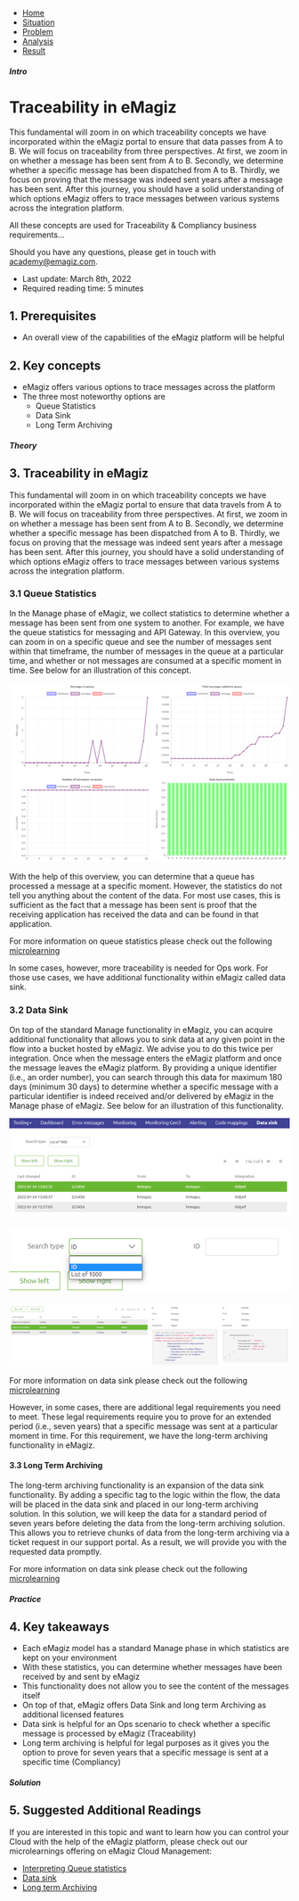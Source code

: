 <div class="ez-academy">
    <div class="ez-academy__body">
        <main class="micro-learning">
        <ul class="doc-nav">
            <li class="doc-nav__item"><a href="../../docs/fundamental/index_academy_fundamental_all" class="doc-nav__link">Home</a></li>
            <li class="doc-nav__item"><a href="#intro" class="doc-nav__link">Situation</a></li>
            <li class="doc-nav__item"><a href="#theory" class="doc-nav__link">Problem</a></li>
            <li class="doc-nav__item"><a href="#practice" class="doc-nav__link">Analysis</a></li>
            <li class="doc-nav__item"><a href="#solution" class="doc-nav__link">Result</a></li>
        </ul>
<div class="doc">
 
##### Intro

# Traceability in eMagiz
 
This fundamental will zoom in on which traceability concepts we have incorporated within the eMagiz portal to ensure that data passes from A to B. We will focus on traceability from three perspectives. At first, we zoom in on whether a message has been sent from A to B. Secondly, we determine whether a specific message has been dispatched from A to B. Thirdly, we focus on proving that the message was indeed sent years after a message has been sent. After this journey, you should have a solid understanding of which options eMagiz offers to trace messages between various systems across the integration platform. 

All these concepts are used for Traceability & Compliancy business requirements...

Should you have any questions, please get in touch with academy@emagiz.com.

- Last update: March 8th, 2022
- Required reading time: 5 minutes

## 1. Prerequisites
- An overall view of the capabilities of the eMagiz platform will be helpful

## 2. Key concepts
- eMagiz offers various options to trace messages across the platform
- The three most noteworthy options are
    - Queue Statistics
    - Data Sink
    - Long Term Archiving

##### Theory
  
## 3. Traceability in eMagiz

This fundamental will zoom in on which traceability concepts we have incorporated within the eMagiz portal to ensure that data travels from A to B. We will focus on traceability from three perspectives. At first, we zoom in on whether a message has been sent from A to B. Secondly, we determine whether a specific message has been dispatched from A to B. Thirdly, we focus on proving that the message was indeed sent years after a message has been sent. After this journey, you should have a solid understanding of which options eMagiz offers to trace messages between various systems across the integration platform.

### 3.1 Queue Statistics

In the Manage phase of eMagiz, we collect statistics to determine whether a message has been sent from one system to another. For example, we have the queue statistics for messaging and API Gateway. In this overview, you can zoom in on a specific queue and see the number of messages sent within that timeframe, the number of messages in the queue at a particular time, and whether or not messages are consumed at a specific moment in time. See below for an illustration of this concept.

<p align="center"><img src="../../img/fundamental/fundamental-traceability-in-emagiz--queue-statistics.png"></p>

With the help of this overview, you can determine that a queue has processed a message at a specific moment. However, the statistics do not tell you anything about the content of the data. For most use cases, this is sufficient as the fact that a message has been sent is proof that the receiving application has received the data and can be found in that application.

For more information on queue statistics please check out the following [microlearning](../microlearning/crashcourse-messaging-interpreting-queue-statistics.md)

In some cases, however, more traceability is needed for Ops work. For those use cases, we have additional functionality within eMagiz called data sink.

### 3.2 Data Sink

On top of the standard Manage functionality in eMagiz, you can acquire additional functionality that allows you to sink data at any given point in the flow into a bucket hosted by eMagiz. We advise you to do this twice per integration. Once when the message enters the eMagiz platform and once the message leaves the eMagiz platform. By providing a unique identifier (i.e., an order number), you can search through this data for maximum 180 days (minimum 30 days) to determine whether a specific message with a particular identifier is indeed received and/or delivered by eMagiz in the Manage phase of eMagiz. See below for an illustration of this functionality.

<p align="center"><img src="../../img/fundamental/fundamental-traceability-in-emagiz--data-sink-view-manage.png"></p>

<p align="center"><img src="../../img/fundamental/fundamental-traceability-in-emagiz--data-sink-search-options.png"></p>

<p align="center"><img src="../../img/fundamental/fundamental-traceability-in-emagiz--data-sink-search-results.png"></p>

For more information on data sink please check out the following [microlearning](../microlearning/advanced-data-management-data-sink.md)

However, in some cases, there are additional legal requirements you need to meet. These legal requirements require you to prove for an extended period (i.e., seven years) that a specific message was sent at a particular moment in time. For this requirement, we have the long-term archiving functionality in eMagiz.

#### 3.3 Long Term Archiving

The long-term archiving functionality is an expansion of the data sink functionality. By adding a specific tag to the logic within the flow, the data will be placed in the data sink and placed in our long-term archiving solution. In this solution, we will keep the data for a standard period of seven years before deleting the data from the long-term archiving solution. This allows you to retrieve chunks of data from the long-term archiving via a ticket request in our support portal. As a result, we will provide you with the requested data promptly.

For more information on data sink please check out the following [microlearning](../microlearning/advanced-data-management-long-term-archiving.md)

##### Practice

## 4. Key takeaways

- Each eMagiz model has a standard Manage phase in which statistics are kept on your environment
- With these statistics, you can determine whether messages have been received by and sent by eMagiz
- This functionality does not allow you to see the content of the messages itself
- On top of that, eMagiz offers Data Sink and long term Archiving as additional licensed features
- Data sink is helpful for an Ops scenario to check whether a specific message is processed by eMagiz (Traceability)
- Long term archiving is helpful for legal purposes as it gives you the option to prove for seven years that a specific message is sent at a specific time (Compliancy)

##### Solution

## 5. Suggested Additional Readings

If you are interested in this topic and want to learn how you can control your Cloud with the help of the eMagiz platform, please check out our microlearnings offering on eMagiz Cloud Management:

- [Interpreting Queue statistics](../microlearning/crashcourse-messaging-interpreting-queue-statistics.md)
- [Data sink](../microlearning/advanced-data-management-data-sink.md)
- [Long term Archiving](../microlearning/advanced-data-management-long-term-archiving.md)

</div>
</main>
</div>
</div>